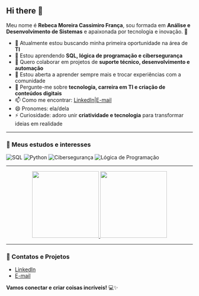 ## Hi there 👋

Meu nome é **Rebeca Moreira Cassimiro França**, sou formada em **Análise e Desenvolvimento de Sistemas** e apaixonada por tecnologia e inovação. 🚀  

- 🔭 Atualmente estou buscando minha primeira oportunidade na área de **TI**  
- 🌱 Estou aprendendo **SQL, lógica de programação e cibersegurança**  
- 👯 Quero colaborar em projetos de **suporte técnico, desenvolvimento e automação**  
- 🤔 Estou aberta a aprender sempre mais e trocar experiências com a comunidade  
- 💬 Pergunte-me sobre **tecnologia, carreira em TI e criação de conteúdos digitais**  
- 📫 Como me encontrar: [LinkedIn](https://www.linkedin.com/in/rebeca-fran%C3%A7a-7b026a20a?utm_source=share&utm_campaign=share_via&utm_content=profile&utm_medium=android_app)|[E-mail](mailto:rebecafranca231113@gmail.com)  
- 😄 Pronomes: ela/dela  
- ⚡ Curiosidade: adoro unir **criatividade e tecnologia** para transformar ideias em realidade  

---

### 🌈 Meus estudos e interesses
![SQL](https://img.shields.io/badge/SQL-learning-6a0dad?style=for-the-badge&logo=sql&logoColor=white)
![Python](https://img.shields.io/badge/Python-learning-6a0dad?style=for-the-badge&logo=python&logoColor=white)
![Cibersegurança](https://img.shields.io/badge/Cibersegurança-in_progress-6a0dad?style=for-the-badge&logo=lock&logoColor=white)
![Lógica de Programação](https://img.shields.io/badge/Lógica%20de%20Programação-learning-6a0dad?style=for-the-badge&logo=programming&logoColor=white)

---

<div align="center">
  <a href="https://github.com/RebecaFrancimoresTech">
    <img height="180em" src="https://github-readme-stats.vercel.app/api?username=RebecaFrancimoresTech&show_icons=true&theme=darkpurple&include_all_commits=true&count_private=true"/>
    <img height="180em" src="https://github-readme-stats.vercel.app/api/top-langs/?username=RebecaFrancimoresTech&layout=compact&langs_count=10&theme=darkpurple"/>
  </a>
</div>

---

### 🔗 Contatos e Projetos

- [LinkedIn](https://www.linkedin.com/in/rebeca-fran%C3%A7a-7b026a20a?utm_source=share&utm_campaign=share_via&utm_content=profile&utm_medium=android_app)  
- [E-mail](mailto:rebecafranca23113@gmail.com)  


**Vamos conectar e criar coisas incríveis!** 💻✨

